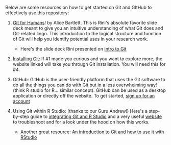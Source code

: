 Below are some resources on how to get started on Git and GItHub to effectively use this repository:

1) [Git for Humans](https://speakerdeck.com/alicebartlett/git-for-humans)! by Alice Bartlett. This is Rini's absolute favorite slide deck meant to give you an intuitive understanding of what Git does and Git-related lingo. This introduction to the logical structure and function of Git will help you identify potential uses in your research work. 
	* Here's the slide deck Rini presented on [Intro to Git](https://github.com/rinivarg/ReproRehab2024-Pod3/blob/main/Git%20and%20GitHub/Intro_to_Git.pdf)

2) [Installing Git](https://git-scm.com/book/en/v2/Getting-Started-Installing-Git): If #1 made you curious and you want to explore more, the website linked will take you through Git installation. You will need this for #4.

3) GitHub: GitHub is the user-friendly platform that uses the Git software to do all the things you can do with Git but in a less overwhelming way! (think R studio for R... similar concept). GitHub can be used as a desktop application or directly off the website. To get started, [sign up for an account](https://github.com/signup?ref_cta=Sign+up&ref_loc=header+logged+out&ref_page=%2F&source=header-home)

4) Using Git within R Studio: (thanks to our Guru Andrew!) Here's a step-by-step guide to [integrating Git and R Studio](https://github.com/rinivarg/ReproRehab2024-Pod3/blob/main/Materials/Bonus/Github%20integration%20in%20Rstudio%20-%20How%20to%20download%20the%20repo%20into%20Rstudio%20and%20keep%20it%20updated%20on%20your%20local%20machine..pdf) and a very useful [website](https://happygitwithr.com/fork-and-clone#fork-configure-upstream) to troubleshoot and for a look under the hood on how this works.
	* Another great resource: [An introduction to Git and how to use it with RStudio](https://r-bio.github.io/intro-git-rstudio/)

